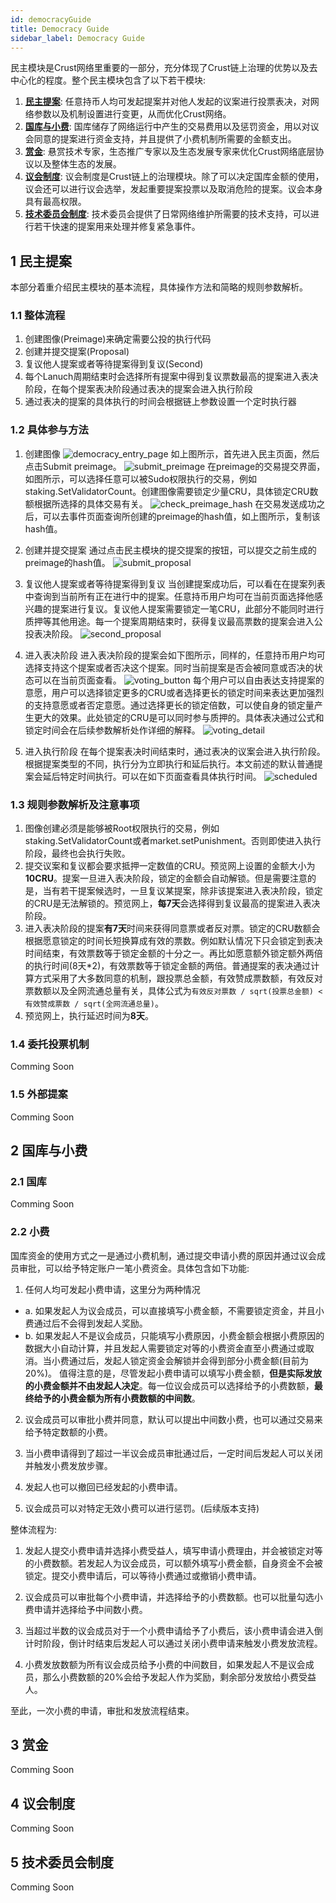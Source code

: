 ```yaml
---
id: democracyGuide
title: Democracy Guide
sidebar_label: Democracy Guide
---
```


民主模块是Crust网络里重要的一部分，充分体现了Crust链上治理的优势以及去中心化的程度。整个民主模块包含了以下若干模块:

1. [**民主提案**](#1-民主提案): 任意持币人均可发起提案并对他人发起的议案进行投票表决，对网络参数以及机制设置进行变更，从而优化Crust网络。
2. [**国库与小费**](#2-国库与小费): 国库储存了网络运行中产生的交易费用以及惩罚资金，用以对议会同意的提案进行资金支持，并且提供了小费机制所需要的金额支出。
3. [**赏金**](#3-赏金): 悬赏技术专家，生态推广专家以及生态发展专家来优化Crust网络底层协议以及整体生态的发展。
4. [**议会制度**](#4-议会制度): 议会制度是Crust链上的治理模块。除了可以决定国库金额的使用，议会还可以进行议会选举，发起重要提案投票以及取消危险的提案。议会本身具有最高权限。
5. [**技术委员会制度**](#5-技术委员会制度): 技术委员会提供了日常网络维护所需要的技术支持，可以进行若干快速的提案用来处理并修复紧急事件。

## 1 民主提案

本部分着重介绍民主模块的基本流程，具体操作方法和简略的规则参数解析。

### 1.1 整体流程

1. 创建图像(Preimage)来确定需要公投的执行代码
2. 创建并提交提案(Proposal)
3. 复议他人提案或者等待提案得到复议(Second)
4. 每个Lanuch周期结束时会选择所有提案中得到复议票数最高的提案进入表决阶段，在每个提案表决阶段通过表决的提案会进入执行阶段
5. 通过表决的提案的具体执行的时间会根据链上参数设置一个定时执行器

### 1.2 具体参与方法

1. 创建图像
![democracy_entry_page](assets/democracy/democracy_entry_page.jpeg)
如上图所示，首先进入民主页面，然后点击Submit preimage。
![submit_preimage](assets/democracy/submit_preimage.png)
在preimage的交易提交界面，如图所示，可以选择任意可以被Sudo权限执行的交易，例如staking.SetValidatorCount。创建图像需要锁定少量CRU，具体锁定CRU数额根据所选择的具体交易有关。
![check_preimage_hash](assets/democracy/check_preimage_hash.jpeg)
在交易发送成功之后，可以去事件页面查询所创建的preimage的hash值，如上图所示，复制该hash值。

2. 创建并提交提案
通过点击民主模块的提交提案的按钮，可以提交之前生成的preimage的hash值。
![submit_proposal](assets/democracy/submit_proposal.png)

3. 复议他人提案或者等待提案得到复议
当创建提案成功后，可以看在在提案列表中查询到当前所有正在进行中的提案。任意持币用户均可在当前页面选择他感兴趣的提案进行复议。复议他人提案需要锁定一笔CRU，此部分不能同时进行质押等其他用途。每一个提案周期结束时，获得复议最高票数的提案会进入公投表决阶段。
![second_proposal](assets/democracy/second_proposal.png)

4. 进入表决阶段
进入表决阶段的提案会如下图所示，同样的，任意持币用户均可选择支持这个提案或者否决这个提案。同时当前提案是否会被同意或否决的状态可以在当前页面查看。
![voting_button](assets/democracy/voting_button.jpeg)
每个用户可以自由表达支持提案的意愿，用户可以选择锁定更多的CRU或者选择更长的锁定时间来表达更加强烈的支持意愿或者否定意愿。通过选择更长的锁定倍数，可以使自身的锁定量产生更大的效果。此处锁定的CRU是可以同时参与质押的。具体表决通过公式和锁定时间会在后续参数解析处作详细的解释。
![voting_detail](assets/democracy/voting_detail.png)

5. 进入执行阶段
在每个提案表决时间结束时，通过表决的议案会进入执行阶段。根据提案类型的不同，执行分为立即执行和延后执行。本文前述的默认普通提案会延后特定时间执行。可以在如下页面查看具体执行时间。
![scheduled](assets/democracy/scheduled.png)

### 1.3 规则参数解析及注意事项

1. 图像创建必须是能够被Root权限执行的交易，例如staking.SetValidatorCount或者market.setPunishment。否则即使进入执行阶段，最终也会执行失败。
2. 提交议案和复议都会要求抵押一定数值的CRU。预览网上设置的金额大小为**10CRU**。提案一旦进入表决阶段，锁定的金额会自动解锁。但是需要注意的是，当有若干提案候选时，一旦复议某提案，除非该提案进入表决阶段，锁定的CRU是无法解锁的。预览网上，**每7天**会选择得到复议最高的提案进入表决阶段。
3. 进入表决阶段的提案**有7天**时间来获得同意票或者反对票。锁定的CRU数额会根据愿意锁定的时间长短换算成有效的票数。例如默认情况下只会锁定到表决时间结束，有效票数等于锁定金额的十分之一。再比如愿意额外锁定额外两倍的执行时间(8天*2)，有效票数等于锁定金额的两倍。普通提案的表决通过计算方式采用了大多数同意的机制，跟投票总金额，有效赞成票数额，有效反对票数额以及全网流通总量有关，具体公式为```有效反对票数 / sqrt(投票总金额) < 有效赞成票数 / sqrt(全网流通总量)```。
4. 预览网上，执行延迟时间为**8天**。

### 1.4 委托投票机制

Comming Soon

### 1.5 外部提案

Comming Soon

## 2 国库与小费

### 2.1 国库

Comming Soon

### 2.2 小费

国库资金的使用方式之一是通过小费机制，通过提交申请小费的原因并通过议会成员审批，可以给予特定账户一笔小费资金。具体包含如下功能:

1. 任何人均可发起小费申请，这里分为两种情况

- a. 如果发起人为议会成员，可以直接填写小费金额，不需要锁定资金，并且小费通过后不会得到发起人奖励。
- b. 如果发起人不是议会成员，只能填写小费原因，小费金额会根据小费原因的数据大小自动计算，并且发起人需要锁定对等的小费资金直至小费通过或取消。当小费通过后，发起人锁定资金会解锁并会得到部分小费金额(目前为20%)。
值得注意的是，尽管发起小费申请可以填写小费金额，**但是实际发放的小费金额并不由发起人决定**。每一位议会成员可以选择给予的小费数额，**最终给予的小费金额为所有小费数额的中间数**。

2. 议会成员可以审批小费并同意，默认可以提出中间数小费，也可以通过交易来给予特定数额的小费。

3. 当小费申请得到了超过一半议会成员审批通过后，一定时间后发起人可以关闭并触发小费发放步骤。

4. 发起人也可以撤回已经发起的小费申请。

5. 议会成员可以对特定无效小费可以进行惩罚。(后续版本支持)

整体流程为:

1. 发起人提交小费申请并选择小费受益人，填写申请小费理由，并会被锁定对等的小费数额。若发起人为议会成员，可以额外填写小费金额，自身资金不会被锁定。提交小费申请后，可以等待小费通过或撤销小费申请。

2. 议会成员可以审批每个小费申请，并选择给予的小费数额。也可以批量勾选小费申请并选择给予中间数小费。

3. 当超过半数的议会成员对于一个小费申请给予了小费后，该小费申请会进入倒计时阶段，倒计时结束后发起人可以通过关闭小费申请来触发小费发放流程。

4. 小费发放数额为所有议会成员给予小费的中间数目，如果发起人不是议会成员，那么小费数额的20%会给予发起人作为奖励，剩余部分发放给小费受益人。

至此，一次小费的申请，审批和发放流程结束。

## 3 赏金

Comming Soon

## 4 议会制度

Comming Soon

## 5 技术委员会制度

Comming Soon